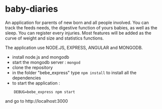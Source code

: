 # baby-diaries

An application for parents of new born and all people involved.
You can track the feeds needs, the digestive function of yours babies, as well as the sleep.
You can register every injuries.
Most features will be added as the curve of weight and size and statistics functions.

The application use NODE.JS, EXPRESS, ANGULAR and MONGODB.
- install node.js and mongodb
- start the mongodb server : `mongod`
- clone the repository
- in the folder "bebe_express" type `npm install` to install all the dependencies
- to start the application :
```
    DEBUG=bebe_express npm start
```
and go to http://localhost:3000

